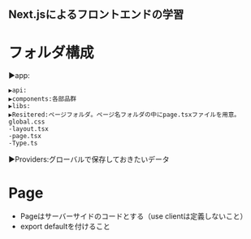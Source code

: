 ## Next.jsによるフロントエンドの学習

# フォルダ構成
▶app:

    ▶api:
    ▶components:各部品群
    ▶libs:
    ▶Resitered:ページフォルダ。ページ名フォルダの中にpage.tsxファイルを用意。
    global.css
    -layout.tsx
    -page.tsx
    -Type.ts

▶Providers:グローバルで保存しておきたいデータ

# Page

- Pageはサーバーサイドのコードとする（use clientは定義しないこと）
- export defaultを付けること